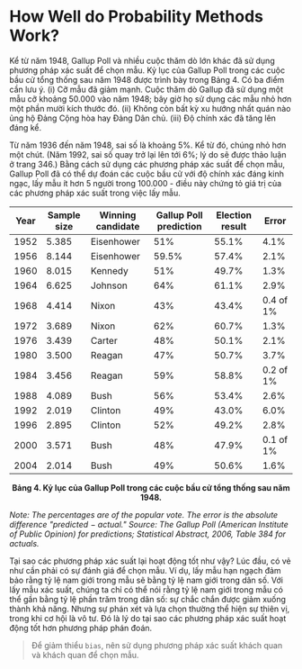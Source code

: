 # How Well do Probability Methods Work?

Kể từ năm 1948, Gallup Poll và nhiều cuộc thăm dò lớn khác đã sử dụng phương pháp xác suất để chọn mẫu. Kỷ lục của Gallup Poll trong các cuộc bầu cử tổng thống sau năm 1948 được trình bày trong Bảng 4. Có ba điểm cần lưu ý. (i) Cỡ mẫu đã giảm mạnh. Cuộc thăm dò Gallup đã sử dụng một mẫu cỡ khoảng 50.000 vào năm 1948; bây giờ họ sử dụng các mẫu nhỏ hơn một phần mười kích thước đó. (ii) Không còn bất kỳ xu hướng nhất quán nào ủng hộ Đảng Cộng hòa hay Đảng Dân chủ. (iii) Độ chính xác đã tăng lên đáng kể.

Từ năm 1936 đến năm 1948, sai số là khoảng 5%. Kể từ đó, chúng nhỏ hơn một chút. (Năm 1992, sai số quay trở lại lên tới 6%; lý do sẽ được thảo luận ở trang 346.) Bằng cách sử dụng các phương pháp xác suất để chọn mẫu, Gallup Poll đã có thể dự đoán các cuộc bầu cử với độ chính xác đáng kinh ngạc, lấy mẫu ít hơn 5 người trong 100.000 - điều này chứng tỏ giá trị của các phương pháp xác suất trong việc lấy mẫu.

| Year | Sample size | Winning candidate | Gallup Poll prediction | Election result | Error     |
| ---- | ----------- | ----------------- | ---------------------- | --------------- | --------- |
| 1952 | 5.385       | Eisenhower        | 51%                    | 55.1%           | 4.1%      |
| 1956 | 8.144       | Eisenhower        | 59.5%                  | 57.4%           | 2.1%      |
| 1960 | 8.015       | Kennedy           | 51%                    | 49.7%           | 1.3%      |
| 1964 | 6.625       | Johnson           | 64%                    | 61.1%           | 2.9%      |
| 1968 | 4.414       | Nixon             | 43%                    | 43.4%           | 0.4 of 1% |
| 1972 | 3.689       | Nixon             | 62%                    | 60.7%           | 1.3%      |
| 1976 | 3.439       | Carter            | 48%                    | 50.1%           | 2.1%      |
| 1980 | 3.500       | Reagan            | 47%                    | 50.7%           | 3.7%      |
| 1984 | 3.456       | Reagan            | 59%                    | 58.8%           | 0.2 of 1% |
| 1988 | 4.089       | Bush              | 56%                    | 53.4%           | 2.6%      |
| 1992 | 2.019       | Clinton           | 49%                    | 43.0%           | 6.0%      |
| 1996 | 2.895       | Clinton           | 52%                    | 49.2%           | 2.8%      |
| 2000 | 3.571       | Bush              | 48%                    | 47.9%           | 0.1 of 1% |
| 2004 | 2.014       | Bush              | 49%                    | 50.6%           | 1.6%      |

**<center>Bảng 4. Kỷ lục của Gallup Poll trong các cuộc bầu cử tổng thống sau năm 1948.</center>**

_Note: The percentages are of the popular vote. The error is the absolute difference "predicted − actual."
Source: The Gallup Poll (American Institute of Public Opinion) for predictions; Statistical Abstract, 2006, Table 384 for actuals._

Tại sao các phương pháp xác suất lại hoạt động tốt như vậy? Lúc đầu, có vẻ như cần phải có sự đánh giá để chọn mẫu. Ví dụ, lấy mẫu hạn ngạch đảm bảo rằng tỷ lệ nam giới trong mẫu sẽ bằng tỷ lệ nam giới trong dân số. Với lấy mẫu xác suất, chúng ta chỉ có thể nói rằng tỷ lệ nam giới trong mẫu có thể gần bằng tỷ lệ phần trăm trong dân số: sự chắc chắn được giảm xuống thành khả năng. Nhưng sự phán xét và lựa chọn thường thể hiện sự thiên vị, trong khi cơ hội là vô tư. Đó là lý do tại sao các phương pháp xác suất hoạt động tốt hơn phương pháp phán đoán.

> Để giảm thiểu `bias`, nên sử dụng phương pháp xác suất khách quan và khách quan để chọn mẫu.
